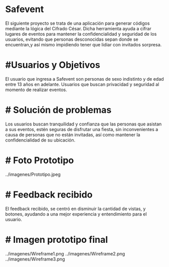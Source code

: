 # Safevent
El siguiente proyecto se trata de una aplicación para generar códigos mediante la lógica del Cifrado César. Dicha herramienta ayuda a cifrar lugares de eventos para mantener la confidencialidad y seguridad de los usuarios, evitando que personas desconocidas sepan donde se encuentran,y así mismo impidiendo tener que lidiar con invitados sorpresa.

# #Usuarios y Objetivos 
El usuario que ingresa a Safevent son personas de sexo indistinto y de edad entre 13 años en adelante. Usuarios que buscan privacidad y seguridad al momento de realizar eventos.

# # Solución de problemas
Los usuarios buscan tranquilidad y confianza que las personas que  asistan a sus eventos, estén seguras de disfrutar una fiesta, sin inconvenientes a causa de personas que no están invitadas, así como mantener la confidencialidad de su ubicación.

# # Foto Prototipo
../imagenes/Prototipo.jpeg


# # Feedback recibido
El  feedback recibido, se centró en disminuir la cantidad de vistas, y botones, ayudando a una mejor experiencia y entendimiento para el usuario.

# # Imagen prototipo final
../imagenes/Wireframe1.png
../imagenes/Wireframe2.png
../imagenes/Wireframe3.png




  
  
